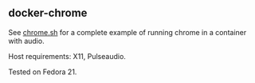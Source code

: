 ## docker-chrome

See [chrome.sh](https://github.com/Nightling/dockerfiles/blob/master/chrome/chrome.sh)
for a complete example of running chrome in a container with audio.

Host requirements: X11, Pulseaudio.

Tested on Fedora 21.
